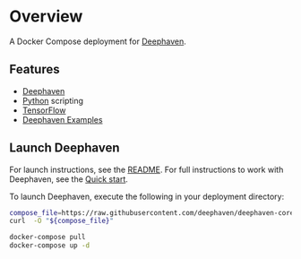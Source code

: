 # Overview

A Docker Compose deployment for [Deephaven](https://deephaven.io).

## Features

- [Deephaven](https://deephaven.io)
- [Python](https://python.org/) scripting
- [TensorFlow](https://www.tensorflow.org/)
- [Deephaven Examples](https://github.com/deephaven/examples)

## Launch Deephaven

For launch instructions, see the [README](https://github.com/deephaven/deephaven-core#launch-python-with-example-data).  For full instructions to work with Deephaven, see the [Quick start](https://deephaven.io/core/docs/tutorials/quickstart).

To launch Deephaven, execute the following in your deployment directory:

```bash
compose_file=https://raw.githubusercontent.com/deephaven/deephaven-core/main/containers/python-examples/TensorFlow/docker-compose.yml
curl  -O "${compose_file}"

docker-compose pull
docker-compose up -d
```
